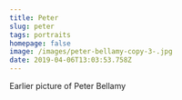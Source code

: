 ```yaml
---
title: Peter
slug: peter
tags: portraits
homepage: false
image: /images/peter-bellamy-copy-3-.jpg
date: 2019-04-06T13:03:53.758Z
---
```

Earlier picture of Peter Bellamy
